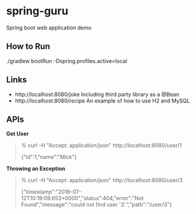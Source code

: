 # spring-guru

Spring boot web application demo

## How to Run

./gradlew bootRun -Dspring.profiles.active=local

## Links

- http://localhost:8080/joke Including third party library as a @Bean
- http://localhost:8080/recipe An example of how to use H2 and MySQL

## APIs

**Get User**

> % curl -H "Accept: application/json" http://localhost:8080/user/1
>
> {"id":1,"name":"Mick"}

**Throwing an Exception**

> % curl -H "Accept: application/json" http://localhost:8080/user/3
>
> {"timestamp":"2018-07-12T10:19:09.653+0000","status":404,"error":"Not Found","message":"could not find user '3'.","path":"/user/3"}